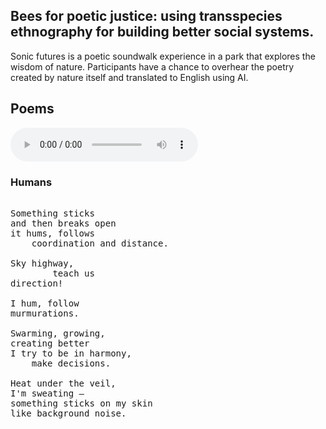 ## Bees for poetic justice: using transspecies ethnography for building better social systems.

Sonic futures is a poetic soundwalk experience in a park that explores the wisdom of nature. Participants have a chance to overhear the poetry created by nature itself and translated to English using AI.



## Poems



<audio controls>
  <source src="docs/assets/poem1.mp3" type="audio/mp3">
</audio>

### Humans
<pre>

Something sticks
and then breaks open
it hums, follows
	coordination and distance. 

Sky highway,
		teach us
direction! 

I hum, follow
murmurations. 

Swarming, growing,
creating better
I try to be in harmony,
	make decisions.

Heat under the veil,
I'm sweating – 
something sticks on my skin
like background noise.
</pre>  


